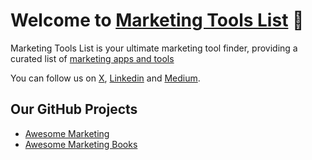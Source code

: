 Welcome to [Marketing Tools List](https://marketingtoolslist.com) 👋
=====================================================================

Marketing Tools List is your ultimate marketing tool finder, providing a curated list of [marketing apps and tools](https://marketingtoolslist.com)

You can follow us on [X](https://x.com/marketingtoool), [Linkedin](https://linkedin.com/company/marketingtoolslist) and [Medium](https://medium.com/marketingtoolslist).

Our GitHub Projects
--------------------

- [Awesome Marketing](https://github.com/marketingtoolslist/awesome-marketing)
- [Awesome Marketing Books](https://github.com/marketingtoolslist/awesome-marketing-books)




<!--

**Here are some ideas to get you started:**

🙋‍♀️ A short introduction - what is your organization all about?
🌈 Contribution guidelines - how can the community get involved?
👩‍💻 Useful resources - where can the community find your docs? Is there anything else the community should know?
🍿 Fun facts - what does your team eat for breakfast?
🧙 Remember, you can do mighty things with the power of [Markdown](https://docs.github.com/github/writing-on-github/getting-started-with-writing-and-formatting-on-github/basic-writing-and-formatting-syntax)
-->
